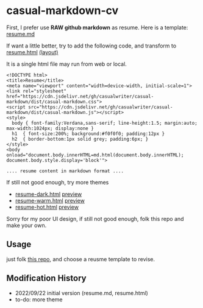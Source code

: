# casual-markdown-cv

First, I prefer use **RAW github markdown** as resume. Here is a template: [resume.md](resume.md)

If want a little better, try to add the following code, and transform to [resume.html](resume.html) [(layout)](https://raw.githack.com/casualwriter/casual-markdown-cv/main/resume.html)

It is a single html file may run from web or local. 

```
<!DOCTYPE html>
<title>Resume</title>
<meta name="viewport" content="width=device-width, initial-scale=1">
<link rel="stylesheet" href="https://cdn.jsdelivr.net/gh/casualwriter/casual-markdown/dist/casual-markdown.css">
<script src="https://cdn.jsdelivr.net/gh/casualwriter/casual-markdown/dist/casual-markdown.js"></script>
<style>  
  body { font-family:Verdana,sans-serif; line-height:1.5; margin:auto; max-width:1024px; display:none }
  h1  { font-size:200%; background:#f0f0f0; padding:12px }
  h2  { border-bottom:1px solid grey; padding:6px; }
</style>
<body onload="document.body.innerHTML=md.html(document.body.innerHTML); document.body.style.display='block'">

.... resume content in markdown format ....

```

If still not good enough, try more themes

* [resume-dark.html]() [preview]()
* [resume-warm.html]() [preview]()
* [resume-hot.html]() [preview]()

Sorry for my poor UI design, if still not good enough, folk this repo and make your own.

## Usage

just folk [this repo](https://github.com/casualwriter/casual-markdown-cv), and choose a reusme template to revise.


## Modification History

* 2022/09/22 initial version (resume.md, resume.html)
* to-do: more theme



